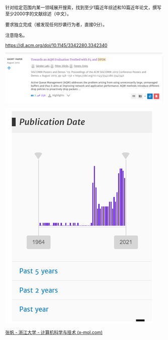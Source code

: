 针对给定范围内某一领域展开搜索，找到至少1篇近年综述和10篇近年论文，撰写至少2000字的文献综述（中文）。

要求独立完成（被发现任何抄袭行为者，直接0分）。

注意隐名。

https://dl.acm.org/doi/10.1145/3342280.3342340

![image-20211217105018010](文献综述.assets/image-20211217105018010.png)

![image-20211217105129186](文献综述.assets/image-20211217105129186.png)

[张帆 - 浙江大学 - 计算机科学与技术 (x-mol.com)](https://www.x-mol.com/university/faculty/70720)